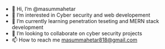 
- 👋 Hi, I’m @masummahetar
- 👀 I’m interested in Cyber security and web developement 
- 🌱 I’m currently learning penetration teseting and MERN stack development 
- 💞️ I’m looking to collaborate on cyber security projects
- 📫 How to reach me masummahetar818@gmail.com
